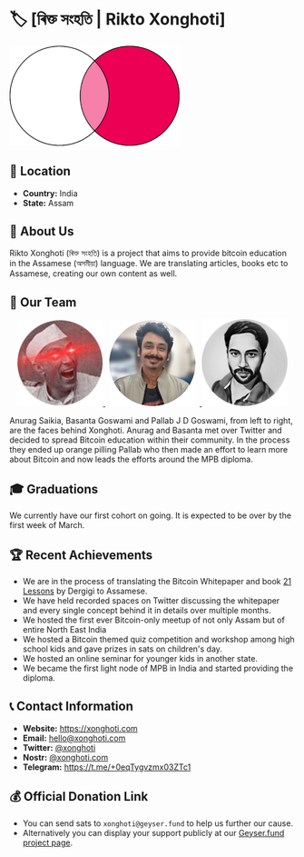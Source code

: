 
# 🏷️ [ৰিক্ত সংহতি | Rikto Xonghoti]
<img src="./assets/logo.png" width="300" alt="Logo of Rikto Xonghoti">

## 📍 Location
- **Country:** India
- **State:** Assam

## 📖 About Us
Rikto Xonghoti (ৰিক্ত সংহতি) is a project that aims to provide bitcoin education in the Assamese (অসমীয়া) language. We are translating articles, books etc to Assamese, creating our own content as well.

## 👥 Our Team

<p align="center">
  <a href="https://twitter.com/anuragsaikia" target="_blank">
    <img src="./assets/anuragsaikia-avatar.png" alt="Anurag Saikia's Twitter profile picture" style="width: 30%;"/>
  <a href="https://twitter.com/Basanta_Goswami" target="_blank">
    <img src="./assets/basantagoswami-avatar.png" alt="Basanta Goswami's profile picture" style="width: 30%; margin: 0 1.5%;"/>
  </a>
  <a href="https://twitter.com/PallabJD1" target="_blank">
    <img src="./assets/pallab-avatar.png" alt="Pallab JD's profile picture" style="width: 30%;"/>
  </a>
</p>

Anurag Saikia, Basanta Goswami and Pallab J D Goswami, from left to right, are the faces behind Xonghoti. Anurag and Basanta met over Twitter and decided to spread Bitcoin education within their community. In the process they ended up orange pilling Pallab who then made an effort to learn more about Bitcoin and now leads the efforts around the MPB diploma.

## 🎓 Graduations
We currently have our first cohort on going. It is expected to be over by the first week of March.

## 🏆 Recent Achievements

- We are in the process of translating the Bitcoin Whitepaper and book [21 Lessons](https://21lessons.com) by Dergigi to Assamese.
- We have held recorded spaces on Twitter discussing the whitepaper and every single concept behind it in details over multiple months.
- We hosted the first ever Bitcoin-only meetup of not only Assam but of entire North East India
- We hosted a Bitcoin themed quiz competition and workshop among high school kids and gave prizes in sats on children's day.
- We hosted an online seminar for younger kids in another state.
- We became the first light node of MPB in India and started providing the diploma.

## 📞 Contact Information
- **Website:** https://xonghoti.com
- **Email:** hello@xonghoti.com
- **Twitter:** [@xonghoti](https://twitter.com/xonghoti)
- **Nostr:** [@xonghoti.com](https://njump.me/npub1dy2t2h6xphjqqyqm8thp3m2c0fka8ekzgxjjdm475lzm8xtpzxlqdzcv99)
- **Telegram:** https://t.me/+0eqTygvzmx03ZTc1

## 💰 Official Donation Link

- You can send sats to `xonghoti@geyser.fund` to help us further our cause.
- Alternatively you can display your support publicly at our [Geyser.fund project page](https://geyser.fund/project/xonghoti).
